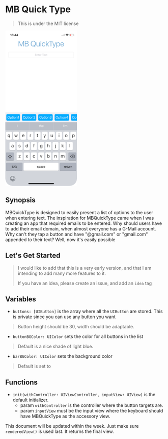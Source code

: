 # MB Quick Type
> This is under the MIT license

<img src="./simshot.png" height="487" width="225">

## Synopsis
MBQuickType is designed to easily present a list of options to the user when entering text. The inspiration for MBQuickType came when I was creating an app that required emails to be entered. Why should users have to add their email domain, when almost everyone has a G-Mail account. Why can't they tap a button and have "@gmail.com" or "gmail.com" appended to their text? Well, now it's easily possible

## Let's Get Started

> I would like to add that this is a very early version, and that I am intending to add many more features to it.
> 
> If you have an idea, please create an issue, and add an `idea` tag


## Variables

* `buttons: [UIButton]` is the array where all the `UIButton` are stored. This is private since you can use any button you want

> Button height should be 30, width should be adaptable.

* `buttonBGColor: UIColor` sets the color for all buttons in the list

> Default is a nice shade of light blue.

* `barBGColor: UIColor` sets the background color

> Default is set to 

## Functions

* `init(withController: UIViewController, inputView: UIView)` is the default initializer.
	* param `withController` is the controller where the button targets are.
	* param `inputView` must be the input view where the keyboard should have MBQuickType as the accessory view.

This document will be updated within the week. Just make sure `renderedView()` is used last. It returns the final view.

	

